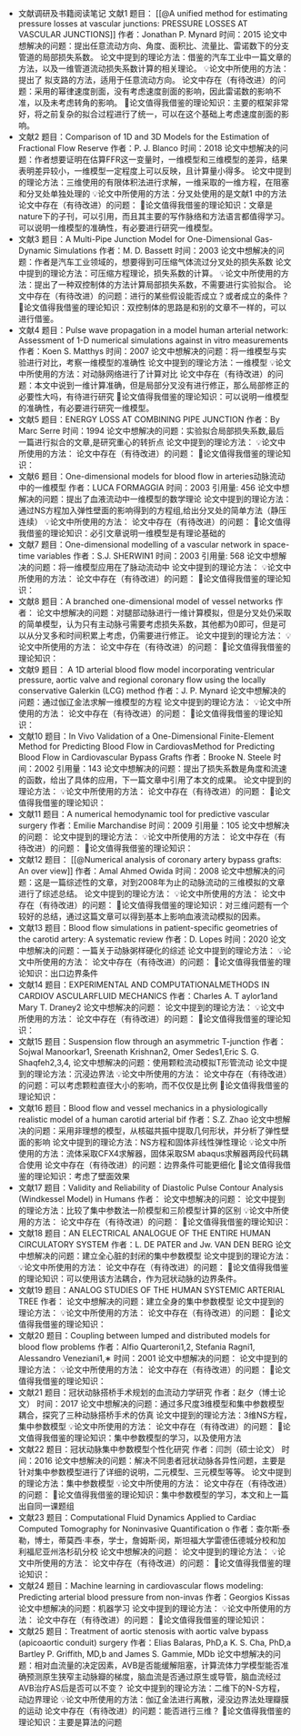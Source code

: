 - ​文献调研及书籍阅读笔记
    文献1
        题目： [[@A unified method for estimating pressure losses at vascular junctions: PRESSURE LOSSES AT VASCULAR JUNCTIONS]] 
        作者：Jonathan P. Mynard
        时间：2015
        论文中想解决的问题：提出任意流动方向、角度、面积比、流量比、雷诺数下的分支管道的局部损失系数。
        论文中提到的理论方法：借鉴的汽车工业中一篇文章的方法，以及一维管道流动损失系数计算的相关理论。
        💡论文中所使用的方法：提出了 拟支路的方法，适用于任意流动方向。
        论文中存在（有待改进）的问题：采用的幂律速度剖面，没有考虑速度剖面的影响，因此雷诺数的影响不准，以及未考虑转角的影响。
        🔖论文值得我借鉴的理论知识：主要的框架非常好，将之前复杂的拟合过程进行了统一，可以在这个基础上考虑速度剖面的影响。
- 文献2
        题目：Comparison of 1D and 3D Models for the Estimation of Fractional Flow Reserve
        作者：P. J. Blanco
        时间：2018
        论文中想解决的问题：作者想要证明在估算FFR这一变量时，一维模型和三维模型的差异，结果表明差异较小，一维模型一定程度上可以反映，且计算量小得多。
        论文中提到的理论方法：三维使用的有限体积法进行求解，一维采取的一维方程，在阻塞和分叉处单独处理的
        💡论文中所使用的方法：分叉处使用的是文献1 中的方法
        论文中存在（有待改进）的问题：
        🔖论文值得我借鉴的理论知识：文章是nature下的子刊，可以引用，而且其主要的写作脉络和方法语言都值得学习。可以说明一维模型的准确性，有必要进行研究一维模型。
- 文献3
        题目：A Multi-Pipe Junction Model for One-Dimensional Gas-Dynamic Simulations
        作者：M. D. Bassett
        时间：2003
        论文中想解决的问题：作者是汽车工业领域的，想要得到可压缩气体流过分叉处的损失系数
        论文中提到的理论方法：可压缩方程理论，损失系数的计算。
        💡论文中所使用的方法：提出了一种双控制体的方法计算局部损失系数，不需要进行实验拟合。
        论文中存在（有待改进）的问题：进行的某些假设能否成立？或者成立的条件？
        🔖论文值得我借鉴的理论知识：双控制体的思路是和别的文章不一样的，可以进行借鉴。
- 文献4
        题目：Pulse wave propagation in a model human arterial network: Assessment of 1-D numerical simulations against in vitro measurements
        作者：Koen S. Matthys
        时间：2007
        论文中想解决的问题：将一维模型与实验进行对比，考察一维模型的准确性
        论文中提到的理论方法：一维模型
        💡论文中所使用的方法：对动脉网络进行了计算对比
        论文中存在（有待改进）的问题：本文中说到一维计算准确，但是局部分叉没有进行修正，那么局部修正的必要性大吗，有待进行研究
        🔖论文值得我借鉴的理论知识：可以说明一维模型的准确性，有必要进行研究一维模型。
- 文献5
        题目：ENERGY LOSS AT COMBINING PIPE JUNCTION
        作者：By Marc Serre
        时间：1994
        论文中想解决的问题：实验拟合局部损失系数,最后一篇进行拟合的文章,是研究重心的转折点
        论文中提到的理论方法：
        💡论文中所使用的方法：
        论文中存在（有待改进）的问题：
        🔖论文值得我借鉴的理论知识：
- 文献6
        题目：One-dimensional models for blood flow in arteries动脉流动中的一维模型
        作者：LUCA FORMAGGIA
        时间：2003
        引用量: 456
        论文中想解决的问题：提出了血液流动中一维模型的数学理论
        论文中提到的理论方法：通过NS方程加入弹性壁面的影响得到的方程组,给出分叉处的简单方法（静压连续）
        💡论文中所使用的方法：
        论文中存在（有待改进）的问题：
        🔖论文值得我借鉴的理论知识：必引文章说明一维模型是有理论基础的
- 文献7
        题目：One-dimensional modelling of a vascular network in space-time variables
        作者：S.J. SHERWIN1
        时间：2003
        引用量: 568
        论文中想解决的问题：将一维模型应用在了脉动流动中
        论文中提到的理论方法：
        💡论文中所使用的方法：
        论文中存在（有待改进）的问题：
        🔖论文值得我借鉴的理论知识：
- 文献8
        题目：A branched one-dimensional model of vessel networks
        作者：
        论文中想解决的问题：对腿部动脉进行一维计算模拟，但是分叉处仍采取的简单模型，认为只有主动脉弓需要考虑损失系数，其他都为0即可，但是可以从分叉多和时间积累上考虑，仍需要进行修正。
        论文中提到的理论方法：
        💡论文中所使用的方法：
        论文中存在（有待改进）的问题：
        🔖论文值得我借鉴的理论知识：
- 文献9
        题目： A 1D arterial blood flow model incorporating ventricular pressure, aortic valve and regional coronary flow using the locally conservative Galerkin (LCG) method
        作者：J. P. Mynard
        论文中想解决的问题：通过伽辽金法求解一维模型的方程
        论文中提到的理论方法：
        💡论文中所使用的方法：
        论文中存在（有待改进）的问题：
        🔖论文值得我借鉴的理论知识：
- 文献10
        题目：In Vivo Validation of a One-Dimensional Finite-Element Method for Predicting Blood Flow in CardiovasMethod for Predicting Blood Flow in Cardiovascular Bypass Grafts
        作者：Brooke N. Steele
        时间：2002
        引用量：143
        论文中想解决的问题：提出了损失系数是角度和流速的函数，给出了具体的应用，下一篇文章中引用了本文的成果。
        论文中提到的理论方法：
        💡论文中所使用的方法：
        论文中存在（有待改进）的问题：
        🔖论文值得我借鉴的理论知识：
- 文献11
        题目：A numerical hemodynamic tool for predictive vascular surgery
        作者：Emilie Marchandise
        时间：2009
        引用量：105
        论文中想解决的问题：
        论文中提到的理论方法：
        💡论文中所使用的方法：
        论文中存在（有待改进）的问题：
        🔖论文值得我借鉴的理论知识：
- 文献12
        题目： [[@Numerical analysis of coronary artery bypass grafts: An over view]]
        作者：Amal Ahmed Owida
        时间：2008
        论文中想解决的问题：这是一篇综述性的文章，对到2008年为止的动脉流动的三维模拟的文章进行了综述总结。
        论文中提到的理论方法：
        💡论文中所使用的方法：
        论文中存在（有待改进）的问题：
        🔖论文值得我借鉴的理论知识：对三维问题有一个较好的总结，通过这篇文章可以得到基本上影响血液流动模拟的因素。
- 文献13
        题目：Blood flow simulations in patient-specific geometries of the carotid artery: A systematic review 
        作者：D. Lopes
        时间：2020
        论文中想解决的问题：一篇关于动脉粥样硬化的综述
        论文中提到的理论方法：
        💡论文中所使用的方法：
        论文中存在（有待改进）的问题：
        🔖论文值得我借鉴的理论知识：出口边界条件
- 文献14
        题目：EXPERIMENTAL AND COMPUTATIONALMETHODS IN CARDIOV ASCULARFLUID MECHANICS 
        作者：Charles A. T aylor1and Mary T. Draney2
        论文中想解决的问题：
        论文中提到的理论方法：
        💡论文中所使用的方法：
        论文中存在（有待改进）的问题：
        🔖论文值得我借鉴的理论知识：
- 文献15
        题目：Suspension flow through an asymmetric T-junction
        作者：Sojwal Manoorkar1, Sreenath Krishnan2, Omer Sedes1,Eric S. G. Shaqfeh2,3,4,
        论文中想解决的问题：使用颗粒流动模拟T形管流动
        论文中提到的理论方法：沉浸边界法
        💡论文中所使用的方法：
        论文中存在（有待改进）的问题：可以考虑颗粒直径大小的影响，而不仅仅是比例
        🔖论文值得我借鉴的理论知识：
- 文献16
        题目：Blood flow and vessel mechanics in a physiologically realistic model of a human carotid arterial bif
        作者：S.Z. Zhao
        论文中想解决的问题：采用非理想的模型，从核磁共振中提取几何形状，并分析了弹性壁面的影响
        论文中提到的理论方法：NS方程和固体非线性弹性理论
        💡论文中所使用的方法：流体采取CFX4求解器，固体采取SM abaqus求解器两段代码耦合使用
        论文中存在（有待改进）的问题：边界条件可能更细化
        🔖论文值得我借鉴的理论知识：考虑了壁面效果
- 文献17
        题目：Validity and Reliability of Diastolic Pulse Contour Analysis (Windkessel Model) in Humans
        作者：
        论文中想解决的问题：
        论文中提到的理论方法：比较了集中参数法一阶模型和三阶模型计算的区别
        💡论文中所使用的方法：
        论文中存在（有待改进）的问题：
        🔖论文值得我借鉴的理论知识：
- 文献18
        题目：AN ELECTRICAL ANALOGUE OF THE ENTIRE HUMAN CIRCULATORY SYSTEM
        作者：L. DE PATER and Jw. VAN DEN BERG
        论文中想解决的问题：建立全心脏的封闭的集中参数模型
        论文中提到的理论方法：
        💡论文中所使用的方法：
        论文中存在（有待改进）的问题：
        🔖论文值得我借鉴的理论知识：可以使用该方法耦合，作为冠状动脉的边界条件。
- 文献19
        题目：ANALOG STUDIES OF THE HUMAN SYSTEMIC ARTERIAL TREE
        作者：
        论文中想解决的问题：建立全身的集中参数模型
        论文中提到的理论方法：
        💡论文中所使用的方法：
        论文中存在（有待改进）的问题：
        🔖论文值得我借鉴的理论知识：
- 文献20
        题目：Coupling between lumped and distributed models for blood flow problems
        作者：Alfio Quarteroni1,2, Stefania Ragni1, Alessandro Veneziani1,∗
        时间：2001
        论文中想解决的问题：
        论文中提到的理论方法：
        💡论文中所使用的方法：
        论文中存在（有待改进）的问题：
        🔖论文值得我借鉴的理论知识：
- 文献21
        题目：冠状动脉搭桥手术规划的血流动力学研究
        作者：赵夕（博士论文）
        时间：2017
        论文中想解决的问题：通过多尺度3维模型和集中参数模型耦合，探究了三种动脉搭桥手术的仿真
        论文中提到的理论方法：3维NS方程，集中参数模型
        💡论文中所使用的方法：
        论文中存在（有待改进）的问题：
        🔖论文值得我借鉴的理论知识：集中参数模型的学习，以及使用方法
- 文献22
        题目：冠状动脉集中参数模型个性化研究
        作者：闫剀（硕士论文）
        时间：2016
        论文中想解决的问题：解决不同患者冠状动脉各异性问题，主要是针对集中参数模型进行了详细的说明，二元模型、三元模型等等。
        论文中提到的理论方法：集中参数模型
        💡论文中所使用的方法：
        论文中存在（有待改进）的问题：
        🔖论文值得我借鉴的理论知识：集中参数模型的学习，本文和上一篇出自同一课题组
- 文献23
        题目：Computational Fluid Dynamics Applied to Cardiac Computed Tomography for Noninvasive Quantification o
        作者：查尔斯·泰勒，博士，蒂莫西·丰泰，学士，詹姆斯·闵，斯坦福大学雷德伍德城分校和加利福尼亚州洛杉矶分校
        论文中想解决的问题：
        论文中提到的理论方法：
        💡论文中所使用的方法：
        论文中存在（有待改进）的问题：
        🔖论文值得我借鉴的理论知识：
- 文献24
        题目：Machine learning in cardiovascular flows modeling: Predicting arterial blood pressure from non-invas
        作者：Georgios Kissas
        论文中想解决的问题：机器学习
        论文中提到的理论方法：
        💡论文中所使用的方法：
        论文中存在（有待改进）的问题：
        🔖论文值得我借鉴的理论知识：
- 文献25
        题目：Treatment of aortic stenosis with aortic valve bypass (apicoaortic conduit) surgery
        作者：Elias Balaras, PhD,a K. S. Cha, PhD,a Bartley P. Griffith, MD,b and James S. Gammie, MDb
        论文中想解决的问题：相对血流量的决定因素，AVB是否能缓解阻塞，计算流体力学模型能否准确预测原生狭窄主动脉瓣的梯度，脑血流是否通过原生或导管，脑血流经过AVB治疗AS后是否可以不变？
        论文中提到的理论方法：二维下的N-S方程，动边界理论
        💡论文中所使用的方法：伽辽金法进行离散，浸没边界法处理瓣膜的运动
        论文中存在（有待改进）的问题：能否进行三维？
        🔖论文值得我借鉴的理论知识：主要是算法的问题